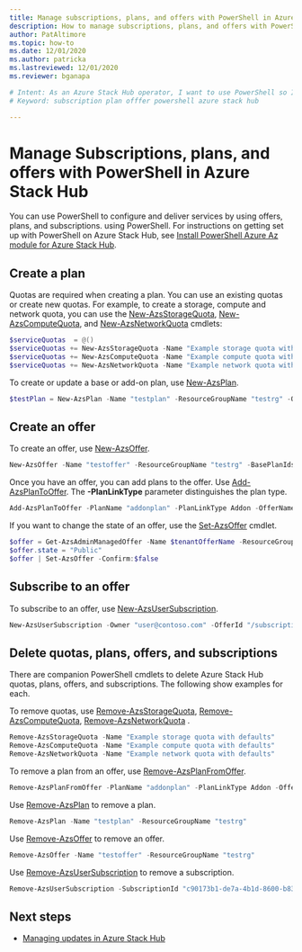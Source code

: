 ```yaml
---
title: Manage subscriptions, plans, and offers with PowerShell in Azure Stack Hub
description: How to manage subscriptions, plans, and offers with PowerShell in Azure Stack Hub.
author: PatAltimore
ms.topic: how-to
ms.date: 12/01/2020
ms.author: patricka
ms.lastreviewed: 12/01/2020
ms.reviewer: bganapa

# Intent: As an Azure Stack Hub operator, I want to use PowerShell so I can manage offers.
# Keyword: subscription plan offfer powershell azure stack hub

---
```


# Manage Subscriptions, plans, and offers with PowerShell in Azure Stack Hub

You can use PowerShell to configure and deliver services by using offers, plans, and subscriptions. using PowerShell. For instructions on getting set up with PowerShell on Azure Stack Hub, see [Install PowerShell Azure Az module for Azure Stack Hub](azure-stack-powershell-install-az-module.md).

## Create a plan

Quotas are required when creating a plan. You can use an existing quotas or create new quotas. For example, to create a storage, compute and network quota, you can use the [New-AzsStorageQuota](/powershell/module/azs.storage.admin/new-azsstoragequota), [New-AzsComputeQuota](/powershell/module/azs.storage.admin/new-azscomputequota), and [New-AzsNetworkQuota](/powershell/module/azs.storage.admin/new-azsnetworkquota) cmdlets:

```powershell
$serviceQuotas  = @()
$serviceQuotas += New-AzsStorageQuota -Name "Example storage quota with defaults"
$serviceQuotas += New-AzsComputeQuota -Name "Example compute quota with defaults"
$serviceQuotas += New-AzsNetworkQuota -Name "Example network quota with defaults"
```

To create or update a base or add-on plan, use [New-AzsPlan](/powershell/module/azs.subscriptions.admin/new-azsplan).

```powershell
$testPlan = New-AzsPlan -Name "testplan" -ResourceGroupName "testrg" -QuotaIds $serviceQuotas -Description "Test plan"
```

## Create an offer

To create an offer, use [New-AzsOffer](/powershell/module/azs.subscriptions.admin/new-azsoffer).

```powershell
New-AzsOffer -Name "testoffer" -ResourceGroupName "testrg" -BasePlanIds @($testPlan.Id)
```

Once you have an offer, you can add plans to the offer. Use [Add-AzsPlanToOffer](/powershell/module/azs.subscriptions.admin/add-azsplantooffer). The **-PlanLinkType** parameter distinguishes the plan type.

```powershell
Add-AzsPlanToOffer -PlanName "addonplan" -PlanLinkType Addon -OfferName "testoffer" -ResourceGroupName "testrg" -MaxAcquisitionCount 18
```

If you want to change the state of an offer, use the [Set-AzsOffer](/powershell/module/azs.subscriptions.admin/set-azsoffer) cmdlet.

```powershell
$offer = Get-AzsAdminManagedOffer -Name $tenantOfferName -ResourceGroupName $subscriptionRGName
$offer.state = "Public"
$offer | Set-AzsOffer -Confirm:$false
```

## Subscribe to an offer

To subscribe to an offer, use [New-AzsUserSubscription](/powershell/module/azs.subscriptions.admin/new-azsusersubscription).

```powershell
New-AzsUserSubscription -Owner "user@contoso.com" -OfferId "/subscriptions/<Subscription ID>/resourceGroups/TenantResourceGroup/providers/Microsoft.Subscriptions.Admin/offers/TenantOffer" | fl *
```

## Delete quotas, plans, offers, and subscriptions

There are companion PowerShell cmdlets to delete Azure Stack Hub quotas, plans, offers, and subscriptions. The following show examples for each.

To remove quotas, use [Remove-AzsStorageQuota](/powershell/module/azs.subscriptions.admin/remove-azsstoragequota), [Remove-AzsComputeQuota](/powershell/module/azs.subscriptions.admin/remove-azscomputequota), [Remove-AzsNetworkQuota](/powershell/module/azs.subscriptions.admin/remove-azsnetworkquota) .

```powershell
Remove-AzsStorageQuota -Name "Example storage quota with defaults"
Remove-AzsComputeQuota -Name "Example compute quota with defaults"
Remove-AzsNetworkQuota -Name "Example network quota with defaults"
```

To remove a plan from an offer, use [Remove-AzsPlanFromOffer](/powershell/module/azs.subscriptions.admin/remove-azsplanfromoffer).

```powershell
Remove-AzsPlanFromOffer -PlanName "addonplan" -PlanLinkType Addon -OfferName "testoffer" -ResourceGroupName "testrg" -MaxAcquisitionCount 18
```

Use [Remove-AzsPlan](/powershell/module/azs.subscriptions.admin/remove-azsplan) to remove a plan.

```powershell
Remove-AzsPlan -Name "testplan" -ResourceGroupName "testrg"
```

Use [Remove-AzsOffer](/powershell/module/azs.subscriptions.admin/remove-azsoffer) to remove an offer.

```powershell
Remove-AzsOffer -Name "testoffer" -ResourceGroupName "testrg"
```

Use [Remove-AzsUserSubscription](/powershell/module/azs.subscriptions.admin/remove-azsusersubscription) to remove a subscription.

```powershell
Remove-AzsUserSubscription -SubscriptionId "c90173b1-de7a-4b1d-8600-b832b0e65946"
```

## Next steps

- [Managing updates in Azure Stack Hub](./azure-stack-updates.md)
